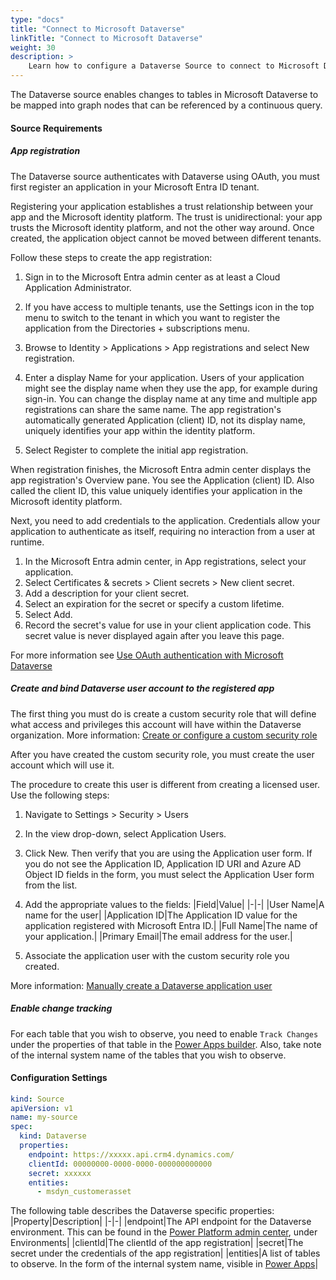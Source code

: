 ```yaml
---
type: "docs"
title: "Connect to Microsoft Dataverse"
linkTitle: "Connect to Microsoft Dataverse"
weight: 30
description: >
    Learn how to configure a Dataverse Source to connect to Microsoft Dataverse
---
```


The Dataverse source enables changes to tables in Microsoft Dataverse to be mapped into graph nodes that can be referenced by a continuous query.

#### Source Requirements

##### App registration

The Dataverse source authenticates with Dataverse using OAuth, you must first register an application in your Microsoft Entra ID tenant.

Registering your application establishes a trust relationship between your app and the Microsoft identity platform. The trust is unidirectional: your app trusts the Microsoft identity platform, and not the other way around. Once created, the application object cannot be moved between different tenants.

Follow these steps to create the app registration:

1. Sign in to the Microsoft Entra admin center as at least a Cloud Application Administrator.

1. If you have access to multiple tenants, use the Settings icon  in the top menu to switch to the tenant in which you want to register the application from the Directories + subscriptions menu.

1. Browse to Identity > Applications > App registrations and select New registration.

1. Enter a display Name for your application. Users of your application might see the display name when they use the app, for example during sign-in. You can change the display name at any time and multiple app registrations can share the same name. The app registration's automatically generated Application (client) ID, not its display name, uniquely identifies your app within the identity platform.

1. Select Register to complete the initial app registration.

When registration finishes, the Microsoft Entra admin center displays the app registration's Overview pane. You see the Application (client) ID. Also called the client ID, this value uniquely identifies your application in the Microsoft identity platform.

Next, you need to add credentials to the application. Credentials allow your application to authenticate as itself, requiring no interaction from a user at runtime.

1. In the Microsoft Entra admin center, in App registrations, select your application.
1. Select Certificates & secrets > Client secrets > New client secret.
1. Add a description for your client secret.
1. Select an expiration for the secret or specify a custom lifetime.
1. Select Add.
1. Record the secret's value for use in your client application code. This secret value is never displayed again after you leave this page.

For more information see [Use OAuth authentication with Microsoft Dataverse](https://learn.microsoft.com/en-ca/power-apps/developer/data-platform/authenticate-oauth)

##### Create and bind Dataverse user account to the registered app

The first thing you must do is create a custom security role that will define what access and privileges this account will have within the Dataverse organization. More information: [Create or configure a custom security role](https://learn.microsoft.com/en-us/power-platform/admin/database-security#create-or-configure-a-custom-security-role)

After you have created the custom security role, you must create the user account which will use it.

The procedure to create this user is different from creating a licensed user. Use the following steps:

1. Navigate to Settings > Security > Users

1. In the view drop-down, select Application Users.

1. Click New. Then verify that you are using the Application user form.
If you do not see the Application ID, Application ID URI and Azure AD Object ID fields in the form, you must select the Application User form from the list.

1. Add the appropriate values to the fields:
|Field|Value|
|-|-|
|User Name|A name for the user|
|Application ID|The Application ID value for the application registered with Microsoft Entra ID.|
|Full Name|The name of your application.|
|Primary Email|The email address for the user.|

1. Associate the application user with the custom security role you created.

More information: [Manually create a Dataverse application user](https://learn.microsoft.com/en-ca/power-apps/developer/data-platform/authenticate-oauth#manually-create-a-dataverse-application-user)

##### Enable change tracking

For each table that you wish to observe, you need to enable `Track Changes` under the properties of that table in the [Power Apps builder](https://make.powerapps.com).
Also, take note of the internal system name of the tables that you wish to observe.

#### Configuration Settings

```yaml
kind: Source
apiVersion: v1
name: my-source
spec:
  kind: Dataverse
  properties:
    endpoint: https://xxxxx.api.crm4.dynamics.com/
    clientId: 00000000-0000-0000-000000000000
    secret: xxxxxx
    entities:
      - msdyn_customerasset
```

The following table describes the Dataverse specific properties:
|Property|Description|
|-|-|
|endpoint|The API endpoint for the Dataverse environment.  This can be found in the [Power Platform admin center](https://admin.powerplatform.microsoft.com/home), under Environments|
|clientId|The clientId of the app registration|
|secret|The secret under the credentials of the app registration|
|entities|A list of tables to observe.  In the form of the internal system name, visible in [Power Apps](https://make.powerapps.com)|
